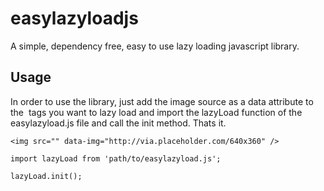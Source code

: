 # easylazyloadjs
A simple, dependency free, easy to use lazy loading javascript library.


## Usage

In order to use the library, just add the image source as a data attribute to the <img> tags you want to lazy load and 
import the lazyLoad function of the easylazyload.js file and call the init method. Thats it.

```
<img src="" data-img="http://via.placeholder.com/640x360" />
```


```
import lazyLoad from 'path/to/easylazyload.js';

lazyLoad.init();
```
